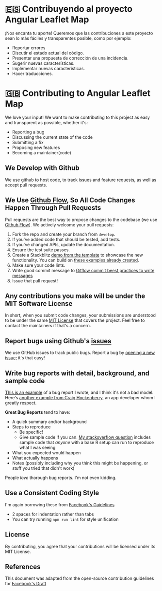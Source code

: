 # 🇪🇸 Contribuyendo al proyecto Angular Leaflet Map
¡Nos encanta tu aporte! Queremos que las contribuciones a este proyecto sean lo más fáciles y transparentes posible, como por ejemplo:

- Reportar errores
- Discutir el estado actual del código.
- Presentar una propuesta de corrección de una incidencia.
- Sugerir nuevas características.
- Implementar nuevas características.
- Hacer traducciones.

# 🇬🇧 Contributing to Angular Leaflet Map
We love your input! We want to make contributing to this project as easy and transparent as possible, whether it's:

- Reporting a bug
- Discussing the current state of the code
- Submitting a fix
- Proposing new features
- Becoming a maintainer(code)

## We Develop with Github
We use github to host code, to track issues and feature requests, as well as accept pull requests.

## We Use [Github Flow](https://guides.github.com/introduction/flow/index.html), So All Code Changes Happen Through Pull Requests
Pull requests are the best way to propose changes to the codebase (we use [Github Flow](https://guides.github.com/introduction/flow/index.html)). We actively welcome your pull requests:

1. Fork the repo and create your branch from `develop`.
2. If you've added code that should be tested, add tests.
3. If you've changed APIs, update the documentation.
4. Ensure the test suite passes.
5. Create a Stackblitz [demo from the template](https://stackblitz.com/edit/angular-leaflet-map-basic?file=src%2Fapp%2Fapp.component.ts) to showcase the new functionality. You can build on [these examples already created](https://mugan86.github.io/ng-leaflet/es/demos-ejemplos). 
6. Make sure your code lints.
7. Write good commit message to [Gitflow commit beest practices to write messages](https://roalcantara.medium.com/a-guide-to-improve-the-git-hub-flow-and-commits-messages-b495461e1115)
8. Issue that pull request!

## Any contributions you make will be under the MIT Software License
In short, when you submit code changes, your submissions are understood to be under the same [MIT License](http://choosealicense.com/licenses/mit/) that covers the project. Feel free to contact the maintainers if that's a concern.

## Report bugs using Github's [issues](https://github.com/mugan86/ng-leaflet/issues)
We use GitHub issues to track public bugs. Report a bug by [opening a new issue](https://github.com/mugan86/ng-leaflet/issues/new/choose); it's that easy!

## Write bug reports with detail, background, and sample code
[This is an example](http://stackoverflow.com/q/12488905/180626) of a bug report I wrote, and I think it's not a bad model. Here's [another example from Craig Hockenberry](http://www.openradar.me/11905408), an app developer whom I greatly respect.

**Great Bug Reports** tend to have:

- A quick summary and/or background
- Steps to reproduce
  - Be specific!
  - Give sample code if you can. [My stackoverflow question](http://stackoverflow.com/q/12488905/180626) includes sample code that *anyone* with a base R setup can run to reproduce what I was seeing
- What you expected would happen
- What actually happens
- Notes (possibly including why you think this might be happening, or stuff you tried that didn't work)

People *love* thorough bug reports. I'm not even kidding.

## Use a Consistent Coding Style
I'm again borrowing these from [Facebook's Guidelines](https://github.com/facebook/draft-js/blob/a9316a723f9e918afde44dea68b5f9f39b7d9b00/CONTRIBUTING.md)

* 2 spaces for indentation rather than tabs
* You can try running `npm run lint` for style unification

## License
By contributing, you agree that your contributions will be licensed under its MIT License.

## References
This document was adapted from the open-source contribution guidelines for [Facebook's Draft](https://github.com/facebook/draft-js/blob/a9316a723f9e918afde44dea68b5f9f39b7d9b00/CONTRIBUTING.md)
